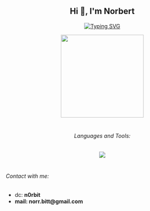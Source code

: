 <h2 align="center">Hi 👋, I'm Norbert</h1>

<p align="center">
 
<a href="https://github.com/Norbit4/">
 <img src="https://readme-typing-svg.demolab.com?font=Chivo+Mono&weight=300&size=14&pause=3000&color=F7E5DC&center=true&vCenter=true&lines=A+passionate+developer+from+Poland+%3C3" alt="Typing SVG" /></a>
 
</p>

<!-- <h4 align="center">A passionate developer from Poland </h4>  -->

<p align="center">

<a href="https://github.com/Norbit4/" target="_blank" rel="noreferrer">
 <img src="https://i.pinimg.com/originals/e8/f4/53/e8f453469a3ec97ecd354df465d73913.gif" width="216" height="216"/></a> 

</p>

#


<h6 align="center">Languages and Tools:</h3>


<p align="center">
  <a href="https://skillicons.dev">
    <img src="https://skillicons.dev/icons?i=java,js,spring,nodejs,linux,docker,redis,mysql,mongodb" />
  </a>
</p>

#

<h6>Contact with me:</i> </h6>

<ul> 
<li> dc: <b>n0rbit<b></li></b>
<li> mail: <b>norr.bitt@gmail.com</li></b>
</ul> 
